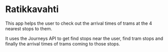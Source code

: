 # Ratikkavahti
This app helps the user to check out the arrival times of trams at the 4 nearest stops to them. 

It uses the Journeys API to get find stops near the user, find tram stops and finally the arrival times of trams coming to those stops.
